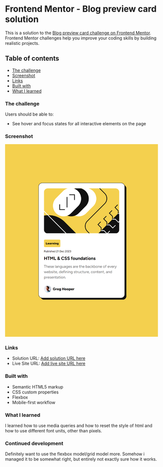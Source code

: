 # Frontend Mentor - Blog preview card solution

This is a solution to the [Blog preview card challenge on Frontend Mentor](https://www.frontendmentor.io/challenges/blog-preview-card-ckPaj01IcS). Frontend Mentor challenges help you improve your coding skills by building realistic projects. 

## Table of contents

- [The challenge](#the-challenge)
- [Screenshot](#screenshot)
- [Links](#links)
- [Built with](#built-with)
- [What I learned](#what-i-learned)

### The challenge

Users should be able to:
- See hover and focus states for all interactive elements on the page

### Screenshot

![](./screenshot.png)


### Links

- Solution URL: [Add solution URL here](https://your-solution-url.com)
- Live Site URL: [Add live site URL here](https://blenimator.github.io/blog-preview-card/)

### Built with

- Semantic HTML5 markup
- CSS custom properties
- Flexbox
- Mobile-first workflow

### What I learned

I learned how to use media queries and how to reset the style of html and how to use different font units, other
than pixels.

### Continued development

Definitely want to use the flexbox model/grid model more. Somehow i managed it to be somewhat right, but entirely not exactly sure how it works.

